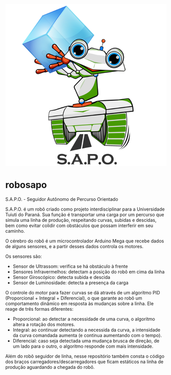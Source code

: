 ![S.A.P.O.](/images/sapo_menor.png)
# robosapo
S.A.P.O. - Seguidor Autônomo de Percurso Orientado

S.A.P.O. é um robô criado como projeto interdisciplinar para a Universidade Tuiuti do Paraná.
Sua função é transportar uma carga por um percurso que simula uma linha de produção, respeitando curvas, subidas e descidas, bem como evitar colidir com obstáculos que possam interferir em seu caminho.

O cérebro do robô é um microcontrolador Arduino Mega que recebe dados de alguns sensores, e a partir desses dados controla os motores.

Os sensores são:
- Sensor de Ultrassom: verifica se há obstáculo à frente
- Sensores Infravermelhos: detectam a posição do robô em cima da linha
- Sensor Giroscópico: detecta subida e descida
- Sensor de Luminosidade: detecta a presença da carga

O controle do motor para fazer curvas se dá através de um algoritmo PID (Proporcional + Integral + Diferencial), o que garante ao robô um comportamento dinâmico em resposta às mudanças sobre a linha. Ele reage de três formas diferentes:
- Proporcional: ao detectar a necessidade de uma curva, o algoritmo altera a rotação dos motores.
- Integral: ao continuar detectando a necessida da curva, a intensidade da curva comandada aumenta (e continua aumentando com o tempo).
- Diferencial: caso seja detectada uma mudança brusca de direção, de um lado para o outro, o algoritmo responde com mais intensidade.

Além do robô seguidor de linha, nesse repositório também consta o código dos braços carregadores/descarregadores que ficam estáticos na linha de produção aguardando a chegada do robô.
